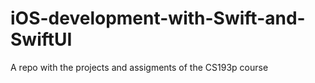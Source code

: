 # iOS-development-with-Swift-and-SwiftUI
A repo with the projects and assigments of the CS193p course
